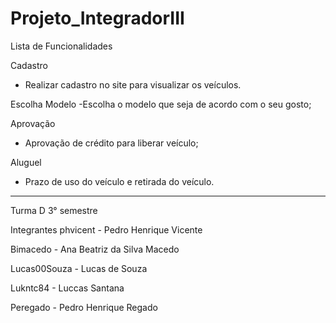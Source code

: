 # Projeto_IntegradorIII





Lista de Funcionalidades

Cadastro

- Realizar cadastro no site para visualizar os veículos. 


Escolha Modelo
-Escolha o modelo que seja de acordo com o seu gosto;

Aprovação
- Aprovação de crédito para liberar veículo;

Aluguel 
- Prazo de uso do veículo e retirada do veículo.
 
 



















---

Turma D 3° semestre

Integrantes
phvicent - Pedro Henrique Vicente

Bimacedo - Ana Beatriz da Silva Macedo

Lucas00Souza - Lucas de Souza

Lukntc84 - Luccas Santana

Peregado - Pedro Henrique Regado
